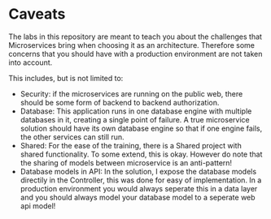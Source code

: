 # Caveats

The labs in this repository are meant to teach you about the challenges that Microservices bring when choosing it as an architecture. Therefore some concerns that you should have with a production environment are not taken into account.

This includes, but is not limited to:
- Security: if the microservices are running on the public web, there should be some form of backend to backend authorization.
- Database: This application runs in one database engine with multiple databases in it, creating a single point of failure. A true microservice solution should have its own database engine so that if one engine fails, the other services can still run.
- Shared: For the ease of the training, there is a Shared project with shared functionality. To some extend, this is okay. However do note that the sharing of models between microservice is an anti-pattern!
- Database models in API: In the solution, I expose the database models directily in the Controller, this was done for easy of implementation. In a production environment you would always seperate this in a data layer and you should always model  your database model to a seperate web api model!
